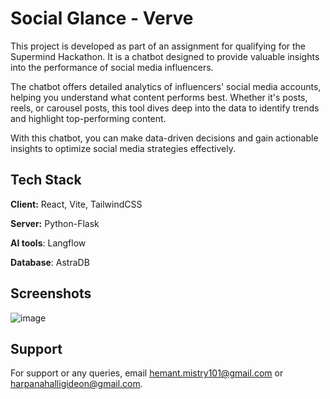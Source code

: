 
# Social Glance - Verve

This project is developed as part of an assignment for qualifying for the Supermind Hackathon. It is a chatbot designed to provide valuable insights into the performance of social media influencers.

The chatbot offers detailed analytics of influencers' social media accounts, helping you understand what content performs best. Whether it's posts, reels, or carousel posts, this tool dives deep into the data to identify trends and highlight top-performing content.

With this chatbot, you can make data-driven decisions and gain actionable insights to optimize social media strategies effectively.


## Tech Stack

**Client:** React, Vite, TailwindCSS

**Server:** Python-Flask

**AI tools**: Langflow

**Database**: AstraDB

## Screenshots

![image](https://github.com/user-attachments/assets/23b944dc-c1a0-45af-b516-4c23b04fc5c5)


## Support

For support or any queries, email hemant.mistry101@gmail.com or harpanahalligideon@gmail.com.

